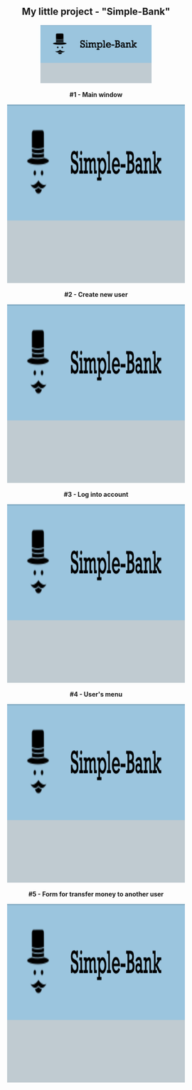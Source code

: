 <h2 align="center"> My little project - "Simple-Bank"</h2>
<p align="center">
  <img src="bank-logo.png" width="250" height="130">
</p>

<p align="center">
  <b>#1 - Main window</b>
</p>
<p align="center">
  <img src="bank-logo.png" width="400" height="400">
</p>

<p align="center">
  <b>#2 - Create new user</b>
</p>
<p align="center">
  <img src="bank-logo.png" width="400" height="400">
</p>

<p align="center">
  <b>#3 - Log into account</b>
</p>
<p align="center">
  <img src="bank-logo.png" width="400" height="400">
</p>

<p align="center">
  <b>#4 - User's menu</b>
</p>
<p align="center">
  <img src="bank-logo.png" width="400" height="400">
</p>

<p align="center">
  <b>#5 - Form for transfer money to another user</b>
</p>
<p align="center">
  <img src="bank-logo.png" width="400" height="400">
</p>
